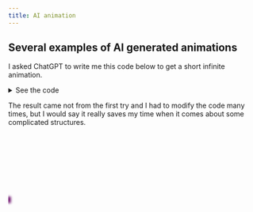 ```yaml
---
title: AI animation
---
```


## Several examples of AI generated animations

I asked ChatGPT to write me this code below to get a short infinite animation. 

<div style="word-wrap: break-word;">
<details>
  <summary>See the code</summary>

```css
<div style="
width: 610px; height: 200px; 
position: relative; 
overflow: hidden;">
  <div class="frame" 
  style="width: 100%; height: 100%; 
  position: absolute;">
    
    <div class="train" style="
    width: 62px; height: 16px; 
    position: absolute; 
    filter: blur(4.5px) hue-rotate(340deg); 
    mix-blend-mode: exclusion; left: -54px; 
    animation: trainMovement1 8s ease infinite; 
    background-color: blue; top: calc(50% - 50px);"></div>
    
    <div class="train" style="
    width: 43px; height: 16px;
    position: absolute; filter: blur(1.9px); 
    mix-blend-mode: exclusion; left: 
    -52px; animation: trainMovement2 11s 
    cubic-bezier(0.0, -0.6, 0.4, 1.3) infinite; 
    background-color: grey; top: calc(50% - 25px); 
    animation-delay: 0.9s;"></div>
    
    <div class="train" style="
    width: 53px; height: 14px; 
    position: absolute; filter: blur(1.8px); 
    mix-blend-mode: exclusion; left: -63px; 
    animation: trainMovement3 7s 
    cubic-bezier(0.0, -0.9, 0.6, 0.5)  infinite; 
    background-color: lightblue; top: 
    calc(50% - 7.5px); 
    animation-delay: 1.4s;"></div>
    
    <div class="train" style="
    width: 60px; height: 15px; 
    position: absolute; filter: blur(4.9px); 
    mix-blend-mode: exclusion; left: -85px; 
    animation: trainMovement4 8s 
    linear infinite; 
    background-color: lightpink; 
    top: calc(50% + 10px); 
    animation-delay: 1.6s;"></div>
    
    <div class="train" style="
    width: 65px; height: 13px; 
    position: absolute; filter: blur(2.5px); 
    mix-blend-mode: exclusion; left: -60px; 
    animation: trainMovement5 10s 
    cubic-bezier(0.0, -0.6, 0.2, 1.0) infinite; 
    background-color: lightgreen; top: 
    calc(50% + 27.5px); 
    animation-delay: 0.1s;"></div>
  </div>

  <style>
    @keyframes trainMovement1 {
      0% {
        transform: translateX(-150px);
      }
      100% {
        transform: translateX(680px);
      }
    }
    
    @keyframes trainMovement2 {
      0% {
        transform: translateX(-150px);
      }
      100% {
        transform: translateX(680px);
      }
    }
    
    @keyframes trainMovement3 {
      0% {
        transform: translateX(-150px);
      }
      100% {
        transform: translateX(680px);
      }
    }
    
    @keyframes trainMovement4 {
      0% {
        transform: translateX(-150px);
      }
      100% {
        transform: translateX(680px);
      }
    }
    
    @keyframes trainMovement5 {
      0% {
        transform: translateX(-150px);
      }
    
      100% {
        transform: translateX(680px);
      }
    }
  </style>
</div>
```

</details>
<div>

The result came not from the first try and I had to modify the code many times, but I would say it really saves my time when it comes about some complicated structures.

<div style="width: 610px; height: 200px; position: relative; overflow: hidden;">
  <div class="frame" style="width: 100%; height: 100%; position: absolute;">
    <div class="train" style="width: 62px; height: 16px; position: absolute; filter: blur(4.5px) hue-rotate(340deg); mix-blend-mode: exclusion; left: -54px; animation: trainMovement1 8s ease infinite; background-color: blue; top: calc(50% - 50px);"></div>
    <div class="train" style="width: 43px; height: 16px; position: absolute; filter: blur(1.9px); mix-blend-mode: exclusion; left: -52px; animation: trainMovement2 11s cubic-bezier(0.0, -0.6, 0.4, 1.3) infinite; background-color: grey; top: calc(50% - 25px); animation-delay: 0.9s;"></div>
    <div class="train" style="width: 53px; height: 14px; position: absolute; filter: blur(1.8px); mix-blend-mode: exclusion; left: -63px; animation: trainMovement3 7s cubic-bezier(0.0, -0.9, 0.6, 0.5)  infinite; background-color: lightblue; top: calc(50% - 7.5px); animation-delay: 1.4s;"></div>
    <div class="train" style="width: 60px; height: 15px; position: absolute; filter: blur(4.9px); mix-blend-mode: exclusion; left: -85px; animation: trainMovement4 8s linear infinite; background-color: lightpink; top: calc(50% + 10px); animation-delay: 1.6s;"></div>
    <div class="train" style="width: 65px; height: 13px; position: absolute; filter: blur(2.5px); mix-blend-mode: exclusion; left: -60px; animation: trainMovement5 10s cubic-bezier(0.0, -0.6, 0.2, 1.0) infinite; background-color: lightgreen; top: calc(50% + 27.5px); animation-delay: 0.1s;"></div>
  </div>

  <style>
    @keyframes trainMovement1 {
      0% {
        transform: translateX(-150px);
      }
      100% {
        transform: translateX(680px);
      }
    }
    
    @keyframes trainMovement2 {
      0% {
        transform: translateX(-150px);
      }
      100% {
        transform: translateX(680px);
      }
    }
    
    @keyframes trainMovement3 {
      0% {
        transform: translateX(-150px);
      }
      100% {
        transform: translateX(680px);
      }
    }
    
    @keyframes trainMovement4 {
      0% {
        transform: translateX(-150px);
      }
      100% {
        transform: translateX(680px);
      }
    }
    
    @keyframes trainMovement5 {
      0% {
        transform: translateX(-150px);
      }
    
      100% {
        transform: translateX(680px);
      }
    }
  </style>
</div>